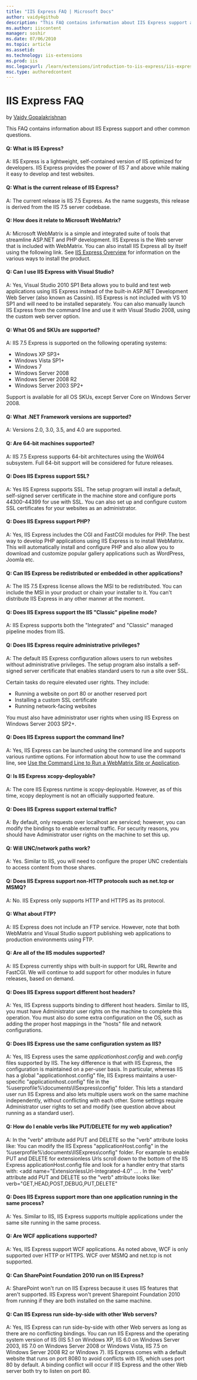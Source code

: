 ```yaml
---
title: "IIS Express FAQ | Microsoft Docs"
author: vaidy4github
description: "This FAQ contains information about IIS Express support and other common questions. Q: What is IIS Express? A: IIS Express is a lightweight, self-contained v..."
ms.author: iiscontent
manager: soshir
ms.date: 07/06/2010
ms.topic: article
ms.assetid: 
ms.technology: iis-extensions
ms.prod: iis
msc.legacyurl: /learn/extensions/introduction-to-iis-express/iis-express-faq
msc.type: authoredcontent
---
```

IIS Express FAQ
====================
by [Vaidy Gopalakrishnan](https://github.com/vaidy4github)

This FAQ contains information about IIS Express support and other common questions.

#### Q: What is IIS Express?

A: IIS Express is a lightweight, self-contained version of IIS optimized for developers. IIS Express provides the power of IIS 7 and above while making it easy to develop and test websites.


#### Q: What is the current release of IIS Express?

A: The current release is IIS 7.5 Express. As the name suggests, this release is derived from the IIS 7.5 server codebase.

#### Q: How does it relate to Microsoft WebMatrix?

A: Microsoft WebMatrix is a simple and integrated suite of tools that streamline ASP.NET and PHP development. IIS Express is the Web server that is included with WebMatrix. You can also install IIS Express all by itself using the following link. See [IIS Express Overview](iis-express-overview.md "IIS Express Overview") for information on the various ways to install the product.

#### Q: Can I use IIS Express with Visual Studio?

A: Yes, Visual Studio 2010 SP1 Beta allows you to build and test web applications using IIS Express instead of the built-in ASP.NET Development Web Server (also known as Cassini). IIS Express is not included with VS 10 SP1 and will need to be installed separately. You can also manually launch IIS Express from the command line and use it with Visual Studio 2008, using the custom web server option.

#### Q: What OS and SKUs are supported?

A: IIS 7.5 Express is supported on the following operating systems:

- Windows XP SP3+
- Windows Vista SP1+
- Windows 7
- Windows Server 2008
- Windows Server 2008 R2
- Windows Server 2003 SP2+

Support is available for all OS SKUs, except Server Core on Windows Server 2008.

#### Q: What .NET Framework versions are supported?

A: Versions 2.0, 3.0, 3.5, and 4.0 are supported.

#### Q: Are 64-bit machines supported?

A: IIS 7.5 Express supports 64-bit architectures using the WoW64 subsystem. Full 64-bit support will be considered for future releases.

#### Q: Does IIS Express support SSL?

A: Yes IIS Express supports SSL. The setup program will install a default, self-signed server certificate in the machine store and configure ports 44300-44399 for use with SSL. You can also set up and configure custom SSL certificates for your websites as an administrator.

#### Q: Does IIS Express support PHP?

A: Yes, IIS Express includes the CGI and FastCGI modules for PHP. The best way to develop PHP applications using IIS Express is to install WebMatrix. This will automatically install and configure PHP and also allow you to download and customize popular gallery applications such as WordPress, Joomla etc.

#### Q: Can IIS Express be redistributed or embedded in other applications?

A: The IIS 7.5 Express license allows the MSI to be redistributed. You can include the MSI in your product or chain your installer to it. You can't distribute IIS Express in any other manner at the moment.

#### Q: Does IIS Express support the IIS "Classic" pipeline mode?

A: IIS Express supports both the "Integrated" and "Classic" managed pipeline modes from IIS.

#### Q: Does IIS Express require administrative privileges?

A: The default IIS Express configuration allows users to run websites without administrative privileges. The setup program also installs a self-signed server certificate that enables standard users to run a site over SSL.

Certain tasks do require elevated user rights. They include:

- Running a website on port 80 or another reserved port
- Installing a custom SSL certificate
- Running network-facing websites

You must also have administrator user rights when using IIS Express on Windows Server 2003 SP2+.

#### Q: Does IIS Express support the command line?

A: Yes, IIS Express can be launched using the command line and supports various runtime options. For information about how to use the command line, see [Use the Command Line to Run a WebMatrix Site or Application](https://go.microsoft.com/fwlink/?LinkId=195514 "Use the Command Line to Run a WebMatrix Site or Application").

#### Q: Is IIS Express xcopy-deployable?

A: The core IIS Express runtime is xcopy-deployable. However, as of this time, xcopy deployment is not an officially supported feature.

#### Q: Does IIS Express support external traffic?

A: By default, only requests over localhost are serviced; however, you can modify the bindings to enable external traffic. For security reasons, you should have Administrator user rights on the machine to set this up.

#### Q: Will UNC/network paths work?

A: Yes. Similar to IIS, you will need to configure the proper UNC credentials to access content from those shares.

#### Q: Does IIS Express support non-HTTP protocols such as net.tcp or MSMQ?

A: No. IIS Express only supports HTTP and HTTPS as its protocol.

#### Q: What about FTP?

A: IIS Express does not include an FTP service. However, note that both WebMatrix and Visual Studio support publishing web applications to production environments using FTP.

#### Q: Are all of the IIS modules supported?

A: IIS Express currently ships with built-in support for URL Rewrite and FastCGI. We will continue to add support for other modules in future releases, based on demand.

#### Q: Does IIS Express support different host headers?

A: Yes, IIS Express supports binding to different host headers. Similar to IIS, you must have Administrator user rights on the machine to complete this operation. You must also do some extra configuration on the OS, such as adding the proper host mappings in the "hosts" file and network configurations.

#### Q: Does IIS Express use the same configuration system as IIS?

A: Yes, IIS Express uses the same *applicationhost.config* and *web.config* files supported by IIS. The key difference is that with IIS Express, the configuration is maintained on a per-user basis. In particular, whereas IIS has a global "applicationhost.config" file, IIS Express maintains a user-specific "applicationhost.config" file in the %userprofile%\documents\IISexpress\config" folder. This lets a standard user run IIS Express and also lets multiple users work on the same machine independently, without conflicting with each other. Some settings require Administrator user rights to set and modify (see question above about running as a standard user).

#### Q: How do I enable verbs like PUT/DELETE for my web application?

A: In the "verb" attribute add PUT and DELETE so the "verb" attribute looks like: You can modify the IIS Express "applicationHost.config" in the %userprofile%\documents\IISExpress\config" folder. For example to enable PUT and DELETE for extensionless Urls scroll down to the bottom of the IIS Express applicationHost.config file and look for a handler entry that starts with: &lt;add name="ExtensionlessUrl-Integrated-4.0" ... . In the "verb" attribute add PUT and DELETE so the "verb" attribute looks like: verb="GET,HEAD,POST,DEBUG,PUT,DELETE"

#### Q: Does IIS Express support more than one application running in the same process?

A: Yes. Similar to IIS, IIS Express supports multiple applications under the same site running in the same process.

#### Q: Are WCF applications supported?

A: Yes, IIS Express support WCF applications. As noted above, WCF is only supported over HTTP or HTTPS. WCF over MSMQ and net.tcp is not supported.

#### Q: Can SharePoint Foundation 2010 run on IIS Express?

A: SharePoint won't run on IIS Express because it uses IIS features that aren't supported. IIS Express won't prevent Sharepoint Foundation 2010 from running if they are both installed on the same machine.

#### Q: Can IIS Express run side-by-side with other Web servers?

A: Yes, IIS Express can run side-by-side with other Web servers as long as there are no conflicting bindings. You can run IIS Express and the operating system version of IIS (IIS 5.1 on Windows XP, IIS 6.0 on Windows Server 2003, IIS 7.0 on Windows Server 2008 or Windows Vista, IIS 7.5 on Windows Server 2008 R2 or Windows 7). IIS Express comes with a default website that runs on port 8080 to avoid conflicts with IIS, which uses port 80 by default. A binding conflict will occur if IIS Express and the other Web server both try to listen on port 80.